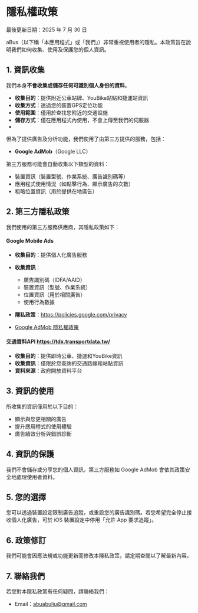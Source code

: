 # 隱私權政策

最後更新日期：2025 年 7 月 30 日

aBus（以下稱「本應用程式」或「我們」）非常重視使用者的隱私。本政策旨在說明我們如何收集、使用及保護您的個人資訊。

## 1. 資訊收集

我們本身**不會收集或儲存任何可識別個人身份的資料**。
- **收集目的**：提供附近公車站牌、YouBike站點和捷運站資訊
- **收集方式**：透過您的裝置GPS定位功能
- **使用範圍**：僅用於查找您附近的交通設施
- **儲存方式**：僅在應用程式內使用，不會上傳至我們的伺服器
- 
但為了提供廣告及分析功能，我們使用了由第三方提供的服務，包括：

- **Google AdMob**（Google LLC）

第三方服務可能會自動收集以下類型的資料：
- 裝置資訊（裝置型號、作業系統、廣告識別碼等）
- 應用程式使用情況（如點擊行為、顯示廣告的次數）
- 粗略位置資訊（用於提供在地廣告）

## 2. 第三方隱私政策

我們使用的第三方服務供應商，其隱私政策如下：
#### Google Mobile Ads
- **收集目的**：提供個人化廣告服務
- **收集資訊**：
  - 廣告識別碼（IDFA/AAID）
  - 裝置資訊（型號、作業系統）
  - 位置資訊（用於相關廣告）
  - 使用行為數據
- **隱私政策**：https://policies.google.com/privacy

- [Google AdMob 隱私權政策](https://policies.google.com/privacy)

#### 交通資料API https://tdx.transportdata.tw/
- **收集目的**：提供即時公車、捷運和YouBike資訊
- **收集資訊**：僅限於您查詢的交通路線和站點資訊
- **資料來源**：政府開放資料平台

## 3. 資訊的使用

所收集的資訊僅用於以下目的：
- 顯示與您更相關的廣告
- 提升應用程式的使用體驗
- 廣告績效分析與錯誤診斷

## 4. 資訊的保護
我們不會儲存或分享您的個人資訊，第三方服務如 Google AdMob 會依其政策安全地處理使用者資料。

## 5. 您的選擇
您可以透過裝置設定限制廣告追蹤，或重設您的廣告識別碼。若您希望完全停止接收個人化廣告，可於 iOS 裝置設定中停用「允許 App 要求追蹤」。

## 6. 政策修訂
我們可能會因應法規或功能更新而修改本隱私政策，請定期查閱以了解最新內容。

## 7. 聯絡我們
若您對本隱私政策有任何疑問，請聯絡我們：
- Email：abuabuliu@gmail.com
